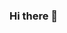 ### Hi there 🤖
<!-- 
- 🔭 I’m currently working on ...
- 💬 Ask me about ...
- 📫 How to reach me: ...
- ⚡ Fun fact: ...
 -->
